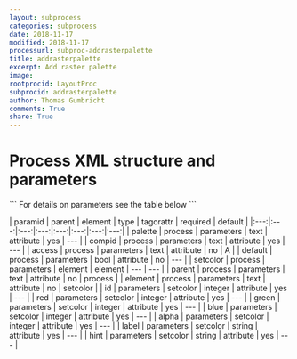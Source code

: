 ```yaml
---
layout: subprocess
categories: subprocess
date: 2018-11-17
modified: 2018-11-17
processurl: subproc-addrasterpalette
title: addrasterpalette
excerpt: Add raster palette
image: 
rootprocid: LayoutProc
subprocid: addrasterpalette
author: Thomas Gumbricht
comments: True
share: True
---
```


<h1 class='foot-description'>Process XML structure and parameters</h1>
```
For details on parameters see the table below
<?xml version="1.0" ?>
<process>
  <!--Generated from python-->
  <userproj plotid="yourplotid" projectid="yourprojectid" siteid="yoursiteid" system="systemid" tractid="yourtractid" userid="youruserid"/>
  <period endday="DD" endmonth="MM" endyear="YYYY" seasonendday="DD" seasonendmonth="MM" seasonstartday="DD" seasonstartmonth="MM" startday="DD" startmonth="MM" startyear="YYYY" timestep="timestep"/>
  <parameters access="txtstring" compid="txtstring" default="True/False" element="txtstring" palette="txtstring" parent="txtstring">
    <setcolor alpha="xyz" blue="xyz" green="xyz" hint="txtstring" id="xyz" label="txtstring" red="xyz"/>
  </parameters>
</process>
```

| paramid | parent | element | type | tagorattr | required | default |
|:---:|:---:|:---:|:---:|:---:|:---:|:---:|:---:|
| palette | process | parameters | text | attribute | yes | --- |
| compid | process | parameters | text | attribute | yes | --- |
| access | process | parameters | text | attribute | no | A |
| default | process | parameters | bool | attribute | no | --- |
| setcolor | process | parameters | element | element | --- | --- |
| parent | process | parameters | text | attribute | no | process |
| element | process | parameters | text | attribute | no | setcolor |
| id | parameters | setcolor | integer | attribute | yes | --- |
| red | parameters | setcolor | integer | attribute | yes | --- |
| green | parameters | setcolor | integer | attribute | yes | --- |
| blue | parameters | setcolor | integer | attribute | yes | --- |
| alpha | parameters | setcolor | integer | attribute | yes | --- |
| label | parameters | setcolor | string | attribute | yes | --- |
| hint | parameters | setcolor | string | attribute | yes | --- |
